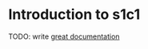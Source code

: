 # Introduction to s1c1

TODO: write [great documentation](http://jacobian.org/writing/what-to-write/)
